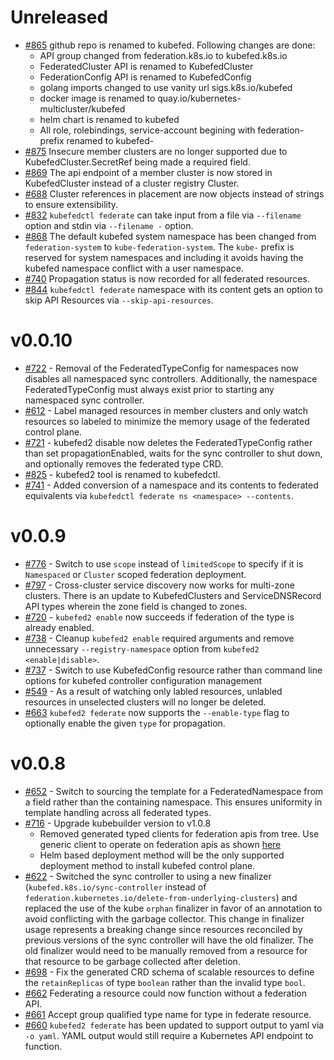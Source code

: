 # Unreleased
-  [#865](https://sigs.k8s.io/kubefed/pull/865)
   github repo is renamed to kubefed. Following changes are done:
   - API group changed from federation.k8s.io to kubefed.k8s.io
   - FederatedCluster API is renamed to KubefedCluster
   - FederationConfig API is renamed to KubefedConfig
   - golang imports changed to use vanity url sigs.k8s.io/kubefed
   - docker image is renamed to quay.io/kubernetes-multicluster/kubefed
   - helm chart is renamed to kubefed
   - All role, rolebindings, service-account begining with federation- prefix renamed to kubefed-
-  [#875](https://sigs.k8s.io/kubefed/issues/875)
   Insecure member clusters are no longer supported due to
   KubefedCluster.SecretRef being made a required field.
-  [#869](https://sigs.k8s.io/kubefed/issues/869)
   The api endpoint of a member cluster is now stored in
   KubefedCluster instead of a cluster registry Cluster.
-  [#688](https://sigs.k8s.io/kubefed/issues/688)
   Cluster references in placement are now objects instead of strings
   to ensure extensibility.
-  [#832](https://sigs.k8s.io/kubefed/issues/832)
   `kubefedctl federate` can take input from a file via `--filename`
   option and stdin via `--filename -` option.
-  [#868](https://sigs.k8s.io/kubefed/issues/868)
   The default kubefed system namespace has been changed from
   `federation-system` to `kube-federation-system`.  The `kube-`
   prefix is reserved for system namespaces and including it avoids
   having the kubefed namespace conflict with a user namespace.
-  [#740](https://sigs.k8s.io/kubefed/issues/740)
   Propagation status is now recorded for all federated resources.
-  [#844](https://sigs.k8s.io/kubefed/pull/844)
   `kubefedctl federate` namespace with its content gets an option to
   skip API Resources via `--skip-api-resources`.

# v0.0.10
-  [#722](https://sigs.k8s.io/kubefed/issues/722) -
   Removal of the FederatedTypeConfig for namespaces now disables all
   namespaced sync controllers. Additionally, the namespace FederatedTypeConfig
   must always exist prior to starting any namespaced sync controller.
 - [#612](https://sigs.k8s.io/kubefed/pull/612) -
   Label managed resources in member clusters and only watch resources
   so labeled to minimize the memory usage of the federated control
   plane.
 - [#721](https://sigs.k8s.io/kubefed/issues/721) -
   kubefed2 disable now deletes the FederatedTypeConfig rather than set
   propagationEnabled, waits for the sync controller to shut down, and
   optionally removes the federated type CRD.
 - [#825](https://sigs.k8s.io/kubefed/pull/825) -
   kubefed2 tool is renamed to kubefedctl.
 - [#741](https://sigs.k8s.io/kubefed/pull/741) -
   Added conversion of a namespace and its contents to federated
   equivalents via `kubefedctl federate ns <namespace> --contents`.

# v0.0.9
-  [#776](https://sigs.k8s.io/kubefed/pull/776) -
   Switch to use `scope` instead of `limitedScope` to specify if it is
   `Namespaced` or `Cluster` scoped federation deployment.
-  [#797](https://sigs.k8s.io/kubefed/pull/797) -
   Cross-cluster service discovery now works for multi-zone clusters.
   There is an update to KubefedClusters and ServiceDNSRecord API
   types wherein the zone field is changed to zones.
-  [#720](https://sigs.k8s.io/kubefed/issues/720) -
   `kubefed2 enable` now succeeds if federation of the type is already
   enabled.
 - [#738](https://sigs.k8s.io/kubefed/issues/738) -
   Cleanup `kubefed2 enable` required arguments and remove unnecessary
   `--registry-namespace` option from `kubefed2 <enable|disable>`.
 - [#737](https://sigs.k8s.io/kubefed/pull/737) -
   Switch to use KubefedConfig resource rather than command line
   options for kubefed controller configuration management
 - [#549](https://sigs.k8s.io/kubefed/pull/549) -
   As a result of watching only labled resources, unlabled resources
   in unselected clusters will no longer be deleted.
 - [#663](https://sigs.k8s.io/kubefed/pull/663)
   `kubefed2 federate` now supports the `--enable-type` flag to optionally
   enable the given `type` for propagation.


# v0.0.8
 - [#652](https://sigs.k8s.io/kubefed/pull/652) -
   Switch to sourcing the template for a FederatedNamespace from a
   field rather than the containing namespace.  This ensures
   uniformity in template handling across all federated types.
 - [#716](https://sigs.k8s.io/kubefed/pull/716) -
   Upgrade kubebuilder version to v1.0.8
   - Removed generated typed clients for federation apis from tree.
     Use generic client to operate on federation apis as shown
     [here](https://github.com/kubernetes-sigs/controller-runtime/blob/master/pkg/client/example_test.go)
   - Helm based deployment method will be the only supported
     deployment method to install kubefed control plane.
 - [#622](https://sigs.k8s.io/kubefed/pull/622) -
   Switched the sync controller to using a new finalizer
   (`kubefed.k8s.io/sync-controller` instead of
   `federation.kubernetes.io/delete-from-underlying-clusters`) and
   replaced the use of the kube `orphan` finalizer in favor of an
   annotation to avoid conflicting with the garbage collector.  This
   change in finalizer usage represents a breaking change since
   resources reconciled by previous versions of the sync controller
   will have the old finalizer.  The old finalizer would need to be
   manually removed from a resource for that resource to be garbage
   collected after deletion.
- [#698](https://sigs.k8s.io/kubefed/pull/698) -
   Fix the generated CRD schema of scalable resources to define the
   `retainReplicas` of type `boolean` rather than the invalid type
   `bool`.
- [#662](https://sigs.k8s.io/kubefed/pull/662)
   Federating a resource could now function without a federation API.
- [#661](https://sigs.k8s.io/kubefed/pull/661)
   Accept group qualified type name for type in federate resource.
- [#660](https://sigs.k8s.io/kubefed/pull/660)
   `kubefed2 federate` has been updated to support output to yaml via
   `-o yaml`. YAML output would still require a Kubernetes API endpoint
    to function.
